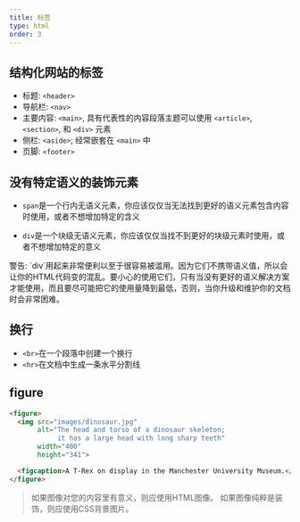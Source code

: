 ```yaml
---
title: 标签
type: html
order: 3
---
```


## 结构化网站的标签

- 标题: `<header>`
- 导航栏: `<nav>`
- 主要内容: `<main>`, 具有代表性的内容段落主题可以使用 `<article>`, `<section>`, 和 `<div>` 元素
- 侧栏: `<aside>`; 经常嵌套在 `<main>` 中
- 页脚: `<footer>`

## 没有特定语义的装饰元素

- `span`是一个行内无语义元素，你应该仅仅当无法找到更好的语义元素包含内容时使用，或者不想增加特定的含义

- `div`是一个块级无语义元素，你应该仅仅当找不到更好的块级元素时使用，或者不想增加特定的意义
<p class="tip">警告: `div`用起来非常便利以至于很容易被滥用。因为它们不携带语义值，所以会让你的HTML代码变的混乱。要小心的使用它们，只有当没有更好的语义解决方案才能使用，而且要尽可能把它的使用量降到最低，否则，当你升级和维护你的文档时会非常困难。</p>

## 换行

- `<br>`在一个段落中创建一个换行
- `<hr>`在文档中生成一条水平分割线

## figure

```html
<figure>
  <img src="images/dinosaur.jpg"
       alt="The head and torso of a dinosaur skeleton;
            it has a large head with long sharp teeth"
       width="400"
       height="341">

  <figcaption>A T-Rex on display in the Manchester University Museum.</figcaption>
</figure>
```

>如果图像对您的内容里有意义，则应使用HTML图像。 如果图像纯粹是装饰，则应使用CSS背景图片。